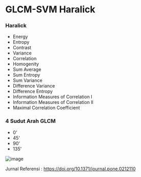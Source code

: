 # GLCM-SVM Haralick


### Haralick
- Energy
- Entropy
- Contrast
- Variance
- Correlation
- Homogenity
- Sum Average
- Sum Entropy
- Sum Variance
- Difference Variance
- Difference Entropy
- Information Measures of Correlation I
- Information Measures of Correlation II
- Maximal Correlation Coefficient

### 4 Sudut Arah GLCM
- 0'
- 45'
- 90'
- 135'

![image](https://user-images.githubusercontent.com/49272368/111065557-07ecb100-84ed-11eb-8c5c-4bcfe10710a4.png)

Jurnal Referensi : https://doi.org/10.1371/journal.pone.0212110
